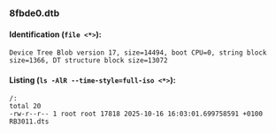 ### 8fbde0.dtb
#### Identification (`file <*>`):
```
Device Tree Blob version 17, size=14494, boot CPU=0, string block size=1366, DT structure block size=13072
```
#### Listing (`ls -AlR --time-style=full-iso <*>`):
```
/:
total 20
-rw-r--r-- 1 root root 17818 2025-10-16 16:03:01.699758591 +0100 RB3011.dts
```

